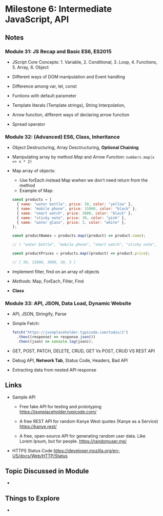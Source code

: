 # Milestone 6: Intermediate JavaScript, API

## Notes

### Module 31: JS Recap and Basic ES6, ES2015

- JScript Core Concepts: 1. Variable, 2. Conditional, 3. Loop, 4. Functions, 5. Array, 6. Object

- Different ways of DOM manipulation and Event handling

- Difference among var, let, const

- Funtions with default parameter

- Template literals (Template strings), String Interpolation,

- Arrow function, different ways of declaring arrow function

- Spread operator

### Module 32: (Advanced) ES6, Class, Inheritance

- Object Destructuring, Array Desctructuring, **Optional Chaining**

- Manipulating array by method _Map_ and _Arrow Function_:
  `numbers.map(x => x * 2)`

- Map array of objects:

  - Use forEach instead Map wwhen we don't need return from the method
  - Example of Map:

  ```js
  const products = [
    { name: "water bottle", price: 50, color: "yellow" },
    { name: "mobile phone", price: 15000, color: "black" },
    { name: "smart watch", price: 3000, color: "black" },
    { name: "sticky note", price: 30, color: "pink" },
    { name: "water glass", price: 3, color: "white" },
  ];

  const productNames = products.map((product) => product.name);

  // [ "water bottle", "mobile phone", "smart watch", "sticky note", "water glass" ]

  const productPrices = products.map((product) => product.price);

  // [ 50, 15000, 3000, 30, 3 ]
  ```

- Implement filter, find on an array of objects

- _Methods_: Map, ForEach, Filter, Find

- **Class**

### Module 33: API, JSON, Data Load, Dynamic Website

- API, JSON, Stringify, Parse

- Simple Fetch:

  ```js
  fetch("https://jsonplaceholder.typicode.com/todos/1")
    .then((response) => response.json())
    .then((json) => console.log(json));
  ```

- GET, POST, PATCH, DELETE, CRUD, GET Vs POST, CRUD VS REST API

- Debug API, **Network Tab**, Status Code, Headers, Bad API

- Extracting data from nested API response

## Links

- Sample API

  - Free fake API for testing and prototyping <https://jsonplaceholder.typicode.com/>

  - A free REST API for random Kanye West quotes (Kanye as a Service) <https://kanye.rest/>

  - A free, open-source API for generating random user data. Like Lorem Ipsum, but for people. <https://randomuser.me/>

- HTTPS Status Code <https://developer.mozilla.org/en-US/docs/Web/HTTP/Status>

## Topic Discussed in Module

-

## Things to Explore

-

